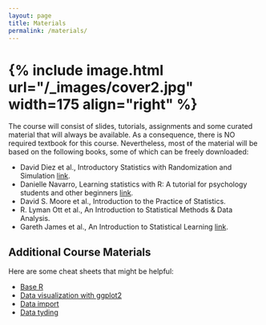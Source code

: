```yaml
---
layout: page
title: Materials
permalink: /materials/
---
```


# {% include image.html url="/_images/cover2.jpg" width=175 align="right" %}

The course will consist of slides, tutorials, assignments and some curated material that will always be available. As a consequence, there is NO required textbook for this course. Nevertheless, most of the material will be based on the following books, some of which can be freely downloaded:

* David Diez et al., Introductory Statistics with Randomization and Simulation [link](https://open.umn.edu/opentextbooks/textbooks/549).
* Danielle Navarro, Learning statistics with R: A tutorial for psychology students and other beginners [link](https://open.umn.edu/opentextbooks/textbooks/learning-statistics-with-r-a-tutorial-for-psychology-students-and-other-beginners).
* David S. Moore et al., Introduction to the Practice of Statistics.
* R. Lyman Ott et al., An Introduction to Statistical Methods & Data Analysis.
* Gareth James et al., An Introduction to Statistical Learning [link](https://www.statlearning.com).

## Additional Course Materials

Here are some cheat sheets that might be helpful:

* [Base R](https://iqss.github.io/dss-workshops/R/Rintro/base-r-cheat-sheet.pdf)
* [Data visualization with ggplot2](https://posit.co/wp-content/uploads/2022/10/data-visualization-1.pdf)
* [Data import](https://posit.co/wp-content/uploads/2022/10/data-import.pdf)
* [Data tyding](https://posit.co/wp-content/uploads/2022/10/tidyr.pdf)
